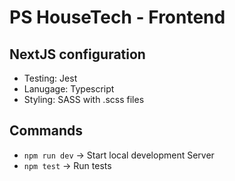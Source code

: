 # PS HouseTech - Frontend

## NextJS configuration
- Testing: Jest
- Lanugage: Typescript
- Styling: SASS with .scss files

## Commands
- `npm run dev` -> Start local development Server
- `npm test` -> Run tests
